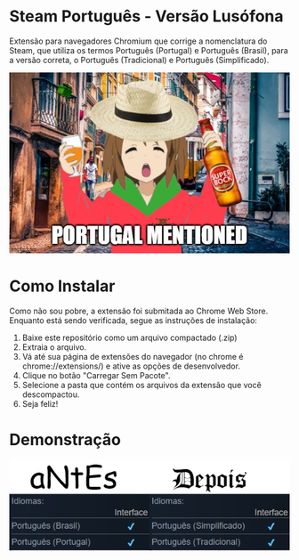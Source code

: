 # Steam Português - Versão Lusófona
Extensão para navegadores Chromium que corrige a nomenclatura do Steam, que utiliza os termos Português (Portugal) e Português (Brasil), para a versão correta, o Português (Tradicional) e Português (Simplificado).

![Yui Hirasawa do anime K-On! com sweat da seleção de Portugal com um copo e uma garrafa de Super Bock na mão e um chapéu de palha.](https://raw.githubusercontent.com/carloshbcabral/steam-portugues-extension/main/yui_hirasawa_portugal.png)

# Como Instalar
Como não sou pobre, a extensão foi submitada ao Chrome Web Store.
Enquanto está sendo verificada, segue as instruções de instalação:
1. Baixe este repositório como um arquivo compactado (.zip)
2. Extraia o arquivo.
3. Vá até sua página de extensões do navegador (no chrome é chrome://extensions/) e ative as opções de desenvolvedor.
4. Clique no botão "Carregar Sem Pacote".
5. Selecione a pasta que contém os arquivos da extensão que você descompactou.
6. Seja feliz!

# Demonstração
![Página do Steam antes e depois da extensão](https://raw.githubusercontent.com/carloshbcabral/steam-portugues-extension/main/before_after.png)

